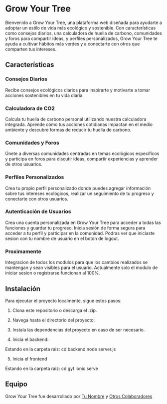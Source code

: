 # Grow Your Tree

Bienvenido a Grow Your Tree, una plataforma web diseñada para ayudarte a adoptar un estilo de vida más ecológico y sostenible. Con características como consejos diarios, una calculadora de huella de carbono, comunidades y foros para compartir ideas, y perfiles personalizados, Grow Your Tree te ayuda a cultivar hábitos más verdes y a conectarte con otros que comparten tus intereses.

## Características

### Consejos Diarios
Recibe consejos ecológicos diarios para inspirarte y motivarte a tomar acciones sostenibles en tu vida diaria.

### Calculadora de CO2
Calcula tu huella de carbono personal utilizando nuestra calculadora integrada. Aprende cómo tus acciones cotidianas impactan en el medio ambiente y descubre formas de reducir tu huella de carbono.

### Comunidades y Foros
Únete a diversas comunidades centradas en temas ecológicos específicos y participa en foros para discutir ideas, compartir experiencias y aprender de otros usuarios.

### Perfiles Personalizados
Crea tu propio perfil personalizado donde puedes agregar información sobre tus intereses ecológicos, realizar un seguimiento de tu progreso y conectarte con otros usuarios.

### Autenticación de Usuarios
Crea una cuenta personalizada en Grow Your Tree para acceder a todas las funciones y guardar tu progreso. Inicia sesión de forma segura para acceder a tu perfil y participar en la comunidad. Podras ver que iniciaste sesion con tu nombre de usuario en el boton de logout.

### Proximamente
Integracion de todos los modulos para que los cambios realizados se mantengan y sean visibles para el usuario. Actualmente solo el modulo de iniciar sesion o registrarse funcionan al 100%.

## Instalación

Para ejecutar el proyecto localmente, sigue estos pasos:

1. Clona este repositorio o descarga el .zip.

2. Navega hasta el directorio del proyecto:


3. Instala las dependencias del proyecto en caso de ser necesario.

4. Inicia el backend:

Estando en la carpeta raiz:
cd backend
node server.js

5. Inicia el frontend

Estando en la carpeta raiz:
cd gyt
ionic serve

## Equipo

Grow Your Tree fue desarrollado por [Tu Nombre](https://github.com/K4pocha) y [Otros Colaboradores](https://github.com/nidiabugueno/)

